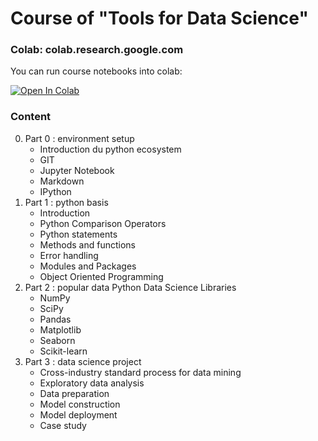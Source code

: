 # Course of "Tools for Data Science"

### Colab: colab.research.google.com

You can run course notebooks into colab: 

[![Open In Colab](https://colab.research.google.com/assets/colab-badge.svg)](https://colab.research.google.com/github/berradais/dna-2020-2021/)    


### Content

0. Part 0 : environment setup
    - Introduction du python ecosystem
    - GIT
    - Jupyter Notebook
    - Markdown
    - IPython
1. Part 1 : python basis 
    - Introduction
    - Python Comparison Operators
    - Python statements 
    - Methods and functions
    - Error handling
    - Modules and Packages
    - Object Oriented Programming
2. Part 2 : popular data Python Data Science Libraries
    - NumPy
    - SciPy
    - Pandas
    - Matplotlib
    - Seaborn
    - Scikit-learn
3. Part 3 :  data science project
    - Cross-industry standard process for data mining
    - Exploratory data analysis 
    - Data preparation
    - Model construction 
    - Model deployment
    - Case study

